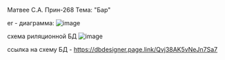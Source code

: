 Матвее С.А. 
Прин-268 
Тема: "Бар"

er - диаграмма:
![image](https://github.com/Sqaz33/bdSem/assets/92298113/822c8ad9-cdd0-4045-9824-1d55a8e52acb)

схема риляционной БД
![image](https://github.com/Sqaz33/bdSem/assets/92298113/714a17ac-bc56-4482-a8ca-60c6ed4e79b5)

ссылка на схему БД - https://dbdesigner.page.link/Qvj38AK5vNeJn7Sa7